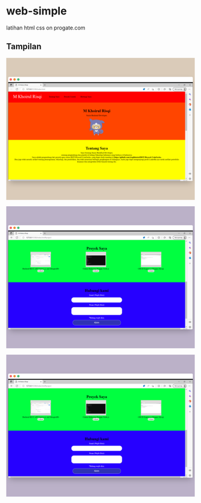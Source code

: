 # web-simple
latihan html css on progate.com

## Tampilan

![](https://raw.githubusercontent.com/risqikhoirul/web-simple/main/cth/1.png)

![](https://raw.githubusercontent.com/risqikhoirul/web-simple/main/cth/2.png)

![](https://raw.githubusercontent.com/risqikhoirul/web-simple/main/cth/2.png)
